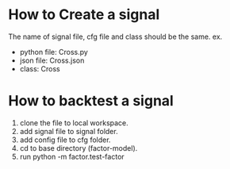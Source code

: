 # How to Create a signal
The name of signal file, cfg file and class should be the same.
ex.
- python file: Cross.py
- json file: Cross.json
- class: Cross


# How to backtest a signal
1. clone the file to local workspace.
2. add signal file to signal folder.
3. add config file to cfg folder.
4. cd to base directory (factor-model).
5. run python -m factor.test-factor



